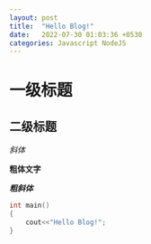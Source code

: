 ```yaml
---
layout: post
title:  "Hello Blog!"
date:   2022-07-30 01:03:36 +0530
categories: Javascript NodeJS
---
```

# 一级标题

## 二级标题

*斜体*

**粗体文字**

***粗斜体***
```C
int main()
{
    cout<<"Hello Blog!";
}
```



